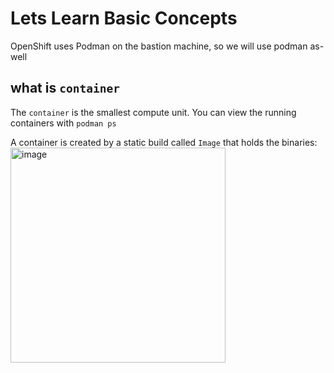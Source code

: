 # Lets Learn Basic Concepts

OpenShift uses Podman on the bastion machine, so we will use podman as-well 

## what is `container`

The `container` is the smallest compute unit.
You can view the running containers with ```podman ps```

A container is created by a static build called `Image` that holds the binaries:
<img width="344" alt="image" src="https://user-images.githubusercontent.com/100561043/167796605-d8562ff8-e333-4b14-bdcb-880f1496117d.png">

